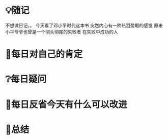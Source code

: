 # 💡随记
不想做日记。。
今天看了邓小平时代这本书
突然内心有一种热泪盈眶的感觉
原来小平爷爷也曾是一个彻头彻尾的失败者
在失败中成功的人
# 🥇每日对自己的肯定


# ❔每日疑问
 
# 💭每日反省今天有什么可以改进

# 🎈总结


